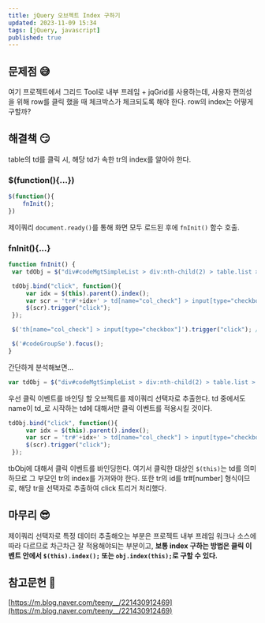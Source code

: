 ```yaml
---
title: jQuery 오브젝트 Index 구하기
updated: 2023-11-09 15:34
tags: [jQuery, javascript]
published: true
---
```


## 문제점 &#128517;
여기 프로젝트에서 그리드 Tool로 내부 프레임 + jqGrid를 사용하는데, 사용자 편의성을 위해 row를 클릭 했을 때 체크박스가 체크되도록 해야 한다. row의 index는 어떻게 구할까?



## 해결책 &#128527;
table의 td를 클릭 시, 해당 td가 속한 tr의 index를 알아야 한다.

### $(function(){...})
```javascript
$(function(){
	fnInit();
})
```
제이쿼리 `document.ready()`를 통해 화면 모두 로드된 후에 `fnInit()` 함수 호출.

### fnInit(){...}
```javascript
function fnInit() {
 var tdObj = $("div#codeMgtSimpleList > div:nth-child(2) > table.list > tbody:last-child > tr > td[name*=td_]");

 tdObj.bind("click", function(){
	 var idx = $(this).parent().index();
	 var scr = 'tr#'+idx+' > td[name="col_check"] > input[type="checkbox"]';
	 $(scr).trigger("click");
 });

 $('th[name="col_check"] > input[type="checkbox"]').trigger("click"); // ds 전체 선택 셋팅

 $('#codeGroupSe').focus();
}
```
간단하게 분석해보면...

```javascript
var tdObj = $("div#codeMgtSimpleList > div:nth-child(2) > table.list > tbody:last-child > tr > td[name*=td_]");
```
우선 클릭 이벤트를 바인딩 할 오브젝트를 제이쿼리 선택자로 추출한다. td 중에서도 name이 td_로 시작하는 td에 대해서만 클릭 이벤트를 적용시킬 것이다.

```javascript
tdObj.bind("click", function(){
	 var idx = $(this).parent().index();
	 var scr = 'tr#'+idx+' > td[name="col_check"] > input[type="checkbox"]';
	 $(scr).trigger("click");
 });
```
tbObj에 대해서 클릭 이벤트를 바인딩한다. 여기서 클릭한 대상인 `$(this)`는 td를 의미하므로 그 부모인 tr의 index를 가져와야 한다. 또한 tr의 id를 tr#[number] 형식이므로, 해당 tr을 선택자로 추출하여 click 트리거 처리했다.



## 마무리 &#128526;
제이쿼리 선택자로 특정 데이터 추출해오는 부분은 프로젝트 내부 프레임 워크나 소스에 따라 다르므로 차근차근 잘 적용해야되는 부분이고, **보통 index 구하는 방법은 클릭 이벤트 안에서 `$(this).index();` 또는 `obj.index(this);`로 구할 수 있다.**



## 참고문헌 &#128221;
[https://m.blog.naver.com/teeny__/221430912469](https://m.blog.naver.com/teeny__/221430912469)   
